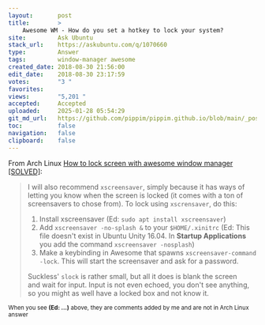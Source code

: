 ```yaml
---
layout:       post
title:        >
    Awesome WM - How do you set a hotkey to lock your system?
site:         Ask Ubuntu
stack_url:    https://askubuntu.com/q/1070660
type:         Answer
tags:         window-manager awesome
created_date: 2018-08-30 21:56:00
edit_date:    2018-08-30 23:17:59
votes:        "3 "
favorites:    
views:        "5,201 "
accepted:     Accepted
uploaded:     2025-01-28 05:54:29
git_md_url:   https://github.com/pippim/pippim.github.io/blob/main/_posts/2018/2018-08-30-Awesome-WM-How-do-you-set-a-hotkey-to-lock-your-system_.md
toc:          false
navigation:   false
clipboard:    false
---
```


From Arch Linux [How to lock screen with awesome window manager \[SOLVED\]][1]:

> I will also recommend `xscreensaver`, simply because it has ways of  
> letting you know when the screen is locked (it comes with a ton of  
> screensavers to chose from). To lock using `xscrensaver`, do this:  
>   
> 1. Install xscreensaver (Ed: `sudo apt install xscreensaver`)  
> 2. Add `xscreensaver -no-splash &` to your `$HOME/.xinitrc` (Ed: This file doesn't exist in Ubuntu Unity 16.04. In **Startup Applications** you add the command `xscreensaver -nosplash`)  
> 3. Make a keybinding in Awesome that spawns `xscreensaver-command -lock`. This will start the screensaver and ask for a password.  
>   
> Suckless' `slock` is rather small, but all it does is blank the screen  
> and wait for input. Input is not even echoed, you don't see anything,  
> so you might as well have a locked box and not know it.  

<sub>When you see **(Ed: ...)** above, they are comments added by me and are not in Arch Linux answer</sub>

  [1]: https://bbs.archlinux.org/viewtopic.php?id=82746

